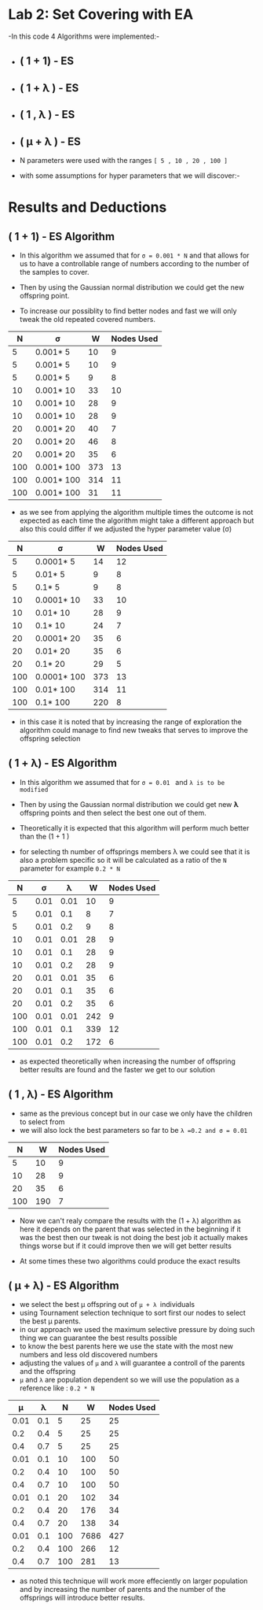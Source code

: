 # Lab 2: Set Covering with EA

-In this code 4 Algorithms were implemented:-

* ## ( 1 + 1) - ES
* ## ( 1 + λ ) - ES
* ## ( 1 , λ ) - ES
* ## ( μ + λ ) - ES

- N parameters were used with the ranges `[ 5 , 10 , 20 , 100 ]`

- with some assumptions for hyper parameters that we will discover:-

# Results and Deductions
 ## ( 1 + 1) - ES Algorithm
- In this algorithm we assumed that for `σ = 0.001 * N` and that allows for us to have a controllable range of numbers according to the number of the samples to cover.
- Then by using the Gaussian normal distribution we could get the new offspring point.


- To increase our possiblity to find better nodes and fast we will only tweak the old repeated covered numbers.



|N | σ | W |Nodes Used|
|---|-------|-----|---|
|5| 0.001* 5 | 10 |  9|
|5| 0.001* 5 | 10 |  9|
|5| 0.001* 5 | 9 |  8|
|10| 0.001* 10 | 33 |  10|
|10| 0.001* 10 | 28 |  9|
|10| 0.001* 10 | 28 |  9|
|20| 0.001* 20 | 40 |  7|
|20| 0.001* 20 | 46 |  8|
|20| 0.001* 20 | 35 |  6|
|100| 0.001* 100 | 373 |  13|
|100| 0.001* 100 | 314 |  11|
|100| 0.001* 100 | 31 |  11|

* as we see from applying the algorithm multiple times the outcome is not expected as each time the algorithm might take a different approach but also this could differ if we adjusted the hyper parameter value (σ)

|N | σ | W |Nodes Used|
|---|-------|-----|---|
|5| 0.0001* 5 | 14 |  12|
|5| 0.01* 5 | 9 |  8|
|5| 0.1* 5 | 9 |  8|
|10| 0.0001* 10 | 33 |  10|
|10| 0.01* 10 | 28 |  9|
|10| 0.1* 10 | 24 |  7|
|20| 0.0001* 20 | 35 |  6|
|20| 0.01* 20 | 35 |  6|
|20| 0.1* 20 | 29 |  5|
|100| 0.0001* 100 | 373 |  13|
|100| 0.01* 100 | 314 |  11|
|100| 0.1* 100 | 220 |  8|

* in this case it is noted that by increasing the range of exploration the algorithm could manage to find new tweaks that serves to improve the offspring selection

## ( 1 + λ) - ES Algorithm
- In this algorithm we assumed that for `σ = 0.01 ` and `λ is to be modified`
- Then by using the Gaussian normal distribution we could get new **λ** offspring points and then select the best one out of them.

- Theoretically it is expected that this algorithm will perform much better than the (1 + 1 )

- for selecting th number of offsprings members λ we could see that it is also a problem specific so it will be calculated as a ratio of the `N` parameter for example ` 0.2 * N `

|N | σ |λ| W |Nodes Used|
|---|----|-------|-----|---|
|5| 0.01 |0.01| 10 |  9|
|5| 0.01 |0.1| 8 |  7|
|5| 0.01 |0.2| 9 |  8|
|10| 0.01 |0.01| 28 |  9|
|10| 0.01 |0.1| 28 |  9|
|10| 0.01 |0.2|28 |  9|
|20| 0.01 |0.01| 35 |  6|
|20| 0.01 |0.1| 35 |  6|
|20| 0.01 |0.2| 35 |  6|
|100| 0.01 |0.01| 242 |  9|
|100| 0.01  |0.1| 339 |  12|
|100| 0.01  |0.2| 172 |  6|

* as expected theoretically when increasing the number of offspring better results are found and the faster we get to our solution


## ( 1 , λ) - ES Algorithm
- same as the previous concept but in our case we only have the children to select from 
- we will also lock the best parameters so far to be `λ =0.2 and σ = 0.01` 


|N | W |Nodes Used|
|---|---|---|
|5| 10 |  9|
|10| 28 |  9|
|20| 35 |  6|
|100|190 |  7|

* Now we can't realy compare the results with the (1 + λ) algorithm as here it depends on the parent that was selected in the beginning if it was the best then our tweak is not doing the best job it actually makes things worse but if it could improve then we will get better results

* At some times these two algorithms could produce the exact results 

## ( μ + λ) - ES Algorithm
- we select the best μ offspring out of `μ + λ `individuals
- using Tournament selection technique to sort first our nodes to select the best μ parents.
- in our approach we used the maximum selective pressure by doing such thing we can guarantee the best results possible
- to know the best parents here we use the state with the most new numbers and less old discovered numbers
- adjusting the values of `μ` and `λ` will guarantee a controll of the parents and the offspring
- `μ` and `λ` are population dependent so we will use the population as a reference like : `0.2 * N`

|μ |λ |N| W |Nodes Used|
|---|---|---|---|---|
|0.01|0.1 |5| 25 |  25|
|0.2|0.4 |5| 25 |  25|
|0.4|0.7 |5| 25 |  25|
|0.01|0.1|10| 100 |  50|
|0.2|0.4|10| 100 |  50|
|0.4|0.7|10| 100 |  50|
|0.01|0.1|20| 102 |  34|
|0.2|0.4|20| 176 |  34|
|0.4|0.7|20| 138 |  34|
|0.01|0.1|100|7686 |  427|
|0.2|0.4|100|266 |  12|
|0.4|0.7|100|281 |  13|

* as noted this technique will work more effeciently on larger population and by increasing the number of parents and the number of the offsprings will introduce better results.




